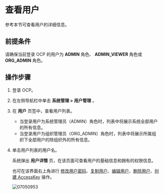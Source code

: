 # 查看用户

参考本节可查看用户的详细信息。

## 前提条件

请确保当前登录 OCP 的用户为 **ADMIN** 角色、 **ADMIN_VIEWER** 角色或 **ORG_ADMIN** 角色。

## 操作步骤

1. 登录 OCP。

2. 在左侧导航栏中单击 **系统管理 > 用户管理** 。

3. 在 **用户** 页签中，查看用户列表。

   * 当登录用户为系统管理员（ADMIN）角色时，列表中将展示系统全部用户的所有信息。
   * 当登录用户为组织管理员（ORG_ADMIN）角色时，列表中将展示所属组织下全部用户的除组织外的所有信息。

4. 单击用户列表的用户名。

   系统弹出 **用户详情** 页，在该页面可查看用户的基础信息和拥有的权限信息。

   也可在该界面右上角进行 [修改用户密码](600.change-user-password.md)、[复制用户](500.copy-a-user.md)、[编辑用户](400.edit-a-user.md)、[删除用户](700.delete-a-user.md)、[创建 AccessKey](../../700.manage-user-center/100.configure-personal-information.md) 操作。

   ![07050953](https://obbusiness-private.oss-cn-shanghai.aliyuncs.com/doc/img/ocp/434/12091419.png)
